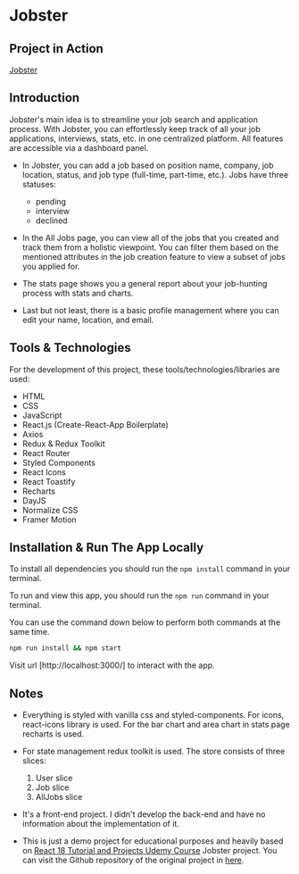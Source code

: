 # Jobster

## Project in Action

[Jobster](https://jobster-project-app.netlify.app/landing)

## Introduction

Jobster's main idea is to streamline your job search and application process. With Jobster, you can effortlessly keep track of all your job applications, interviews, stats, etc. in one centralized platform.
All features are accessible via a dashboard panel.

- In Jobster, you can add a job based on position name, company, job location, status, and job type (full-time, part-time, etc.).
  Jobs have three statuses:

  - pending
  - interview
  - declined

- In the All Jobs page, you can view all of the jobs that you created and track them from a holistic viewpoint. You can filter them based on the mentioned attributes in the job creation feature to view a subset of jobs you applied for.
- The stats page shows you a general report about your job-hunting process with stats and charts.
- Last but not least, there is a basic profile management where you can edit your name, location, and email.

## Tools & Technologies

For the development of this project, these tools/technologies/libraries are used:

- HTML
- CSS
- JavaScript
- React.js (Create-React-App Boilerplate)
- Axios
- Redux & Redux Toolkit
- React Router
- Styled Components
- React Icons
- React Toastify
- Recharts
- DayJS
- Normalize CSS
- Framer Motion

## Installation & Run The App Locally

To install all dependencies you should run the `npm install` command in your terminal.

To run and view this app, you should run the `npm run` command in your terminal.

You can use the command down below to perform both commands at the same time.

```sh
npm run install && npm start
```

Visit url [http://localhost:3000/] to interact with the app.

## Notes

- Everything is styled with vanilla css and styled-components. For icons, react-icons library is used. For the bar chart and area chart in stats page recharts is used.

- For state management redux toolkit is used. The store consists of three slices:

  1. User slice
  2. Job slice
  3. AllJobs slice

- It's a front-end project. I didn't develop the back-end and have no information about the implementation of it.

- This is just a demo project for educational purposes and heavily based on [React 18 Tutorial and Projects Udemy Course](https://www.udemy.com/course/react-tutorial-and-projects-course/?referralCode=FEE6A921AF07E2563CEF) Jobster project. You can visit the Github repository of the original project in [here](https://github.com/john-smilga/redux-toolkit-jobster).
